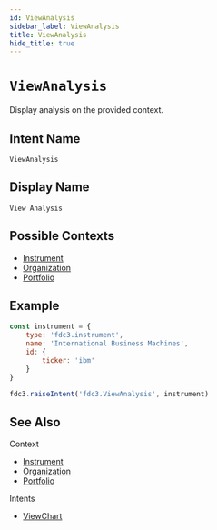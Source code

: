 ```yaml
---
id: ViewAnalysis
sidebar_label: ViewAnalysis
title: ViewAnalysis
hide_title: true
---
```

# `ViewAnalysis`

Display analysis on the provided context.

## Intent Name

`ViewAnalysis`

## Display Name

`View Analysis`

## Possible Contexts

* [Instrument](../../context/ref/Instrument)
* [Organization](../../context/ref/Organization)
* [Portfolio](../../context/ref/Portfolio)

## Example

```js
const instrument = {
    type: 'fdc3.instrument',
    name: 'International Business Machines',
    id: {
        ticker: 'ibm'
    }
}

fdc3.raiseIntent('fdc3.ViewAnalysis', instrument)
```

## See Also

Context
- [Instrument](../../context/ref/Instrument)
- [Organization](../../context/ref/Organization)
- [Portfolio](../../context/ref/Portfolio)

Intents
- [ViewChart](ViewChart)